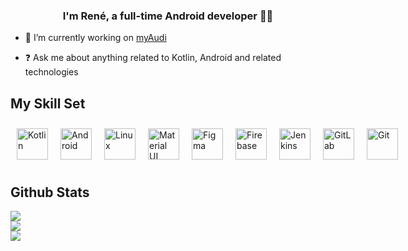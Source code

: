 ### <div align="center">I'm René, a full-time Android developer 👨‍💻</div>
  
- 🔭 I’m currently working on [myAudi](https://play.google.com/store/apps/details?id=de.myaudi.mobile.assistant)
  
- ❓ Ask me about anything related to Kotlin, Android and related technologies

## My Skill Set

<div style="display: flex; flex-direction: row; justify-content: start; align-items: center">
<a href="https://kotlinlang.org/" target="_blank">
<img style="margin: 10px" src="https://profilinator.rishav.dev/skills-assets/kotlinlang-icon.svg" alt="Kotlin" height="50" />
</a>
<a href="https://www.android.com/intl/en_in/" target="_blank">
<img style="margin: 10px" src="https://profilinator.rishav.dev/skills-assets/android-original-wordmark.svg" alt="Android" height="50" />
</a>
<a href="https://www.linux.org/" target="_blank">
<img style="margin: 10px" src="https://profilinator.rishav.dev/skills-assets/linux-original.svg" alt="Linux" height="50" />
</a>
<a href="https://mui.com/" target="_blank">
<img style="margin: 10px" src="https://profilinator.rishav.dev/skills-assets/mui.png" alt="Material UI" height="50" />
</a>
<a href="https://www.figma.com/" target="_blank">
<img style="margin: 10px" src="https://profilinator.rishav.dev/skills-assets/figma-icon.svg" alt="Figma" height="50" />
</a>
<a href="https://firebase.google.com/" target="_blank">
<img style="margin: 10px" src="https://profilinator.rishav.dev/skills-assets/firebase.png" alt="Firebase" height="50" />
</a><a href="https://www.jenkins.io/" target="_blank">
<img style="margin: 10px" src="https://profilinator.rishav.dev/skills-assets/jenkins-icon.svg" alt="Jenkins" height="50" />
</a>
<a href="https://about.gitlab.com/" target="_blank">
<img style="margin: 10px" src="https://profilinator.rishav.dev/skills-assets/gitlab.svg" alt="GitLab" height="50" />
</a>
<a href="https://github.com/" target="_blank">
<img style="margin: 10px" src="https://profilinator.rishav.dev/skills-assets/git-scm-icon.svg" alt="Git" height="50" />
</a>
</div>

## Github Stats

<div align="start">
<img src="https://github-readme-stats.vercel.app/api/top-langs/?username=rjspies&hide_border=true&layout=compact&theme=dracula" />
</div>

<div align="start">
<img src="https://github-readme-stats.vercel.app/api?username=rjspies&show_icons=true&count_private=true&hide_border=true&theme=dracula" />
</div>

<div align="start">
<img src="https://komarev.com/ghpvc/?username=rjspies&&style=flat-square" />
</div>
